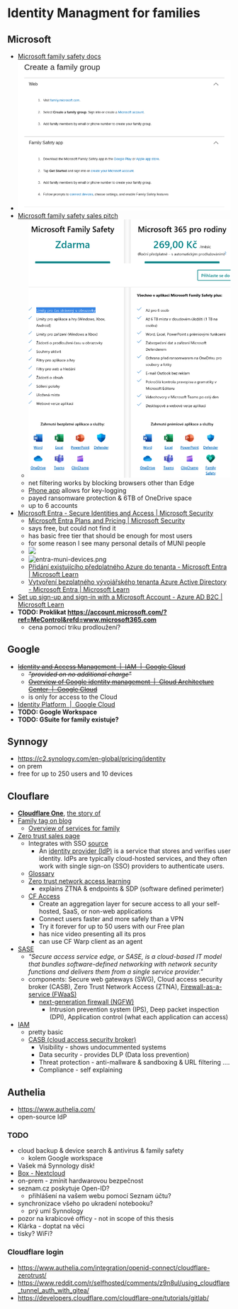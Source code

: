 # Identity Managment for families

## Microsoft

- [Microsoft family safety docs](https://support.microsoft.com/en-us/account-billing/microsoft-family-safety-bb97220e-9dd8-4b4a-9d15-8194d5941dc5)
- ![780c6db41f3413a038a1c6078b707d46.png](./assets/780c6db41f3413a038a1c6078b707d46.png)
- [Microsoft family safety sales pitch](https://www.microsoft.com/cs-cz/microsoft-365/family-safety?ocid=cmm15zkky0u&rtc=1)
  - ![93509b1aa144c2641669c027b072872d.png](./assets/93509b1aa144c2641669c027b072872d.png)
  - net filtering works by blocking browsers other than Edge
  - [Phone app](https://www.microsoft.com/en-us/microsoft-365-life-hacks/privacy-and-safety/protect-your-family-how-to-select-a-phone-monitoring-app) allows for key-logging
  - payed ransomware protection & 6TB of OneDrive space
  - up to 6 accounts
- [Microsoft Entra - Secure Identities and Access | Microsoft Security](https://www.microsoft.com/en-us/security/business/microsoft-entra)
  - [Microsoft Entra Plans and Pricing | Microsoft Security](https://www.microsoft.com/en-us/security/business/microsoft-entra-pricing)
  - says free, but could not find it
  - has basic free tier that should be enough for most users
  - for some reason I see many personal details of MUNI people
  - ![](materials/entry-muni-users.png)
  - ![entra-muni-devices.png](materials/entra-muni-devices.png)
  - [Přidání existujícího předplatného Azure do tenanta - Microsoft Entra | Microsoft Learn](https://learn.microsoft.com/cs-cz/azure/active-directory/fundamentals/how-subscriptions-associated-directory?amp%3Bclcid=0x5)
  - [Vytvoření bezplatného vývojářského tenanta Azure Active Directory - Microsoft Entra | Microsoft Learn](https://learn.microsoft.com/cs-cz/azure/active-directory/verifiable-credentials/how-to-create-a-free-developer-account)
- [Set up sign-up and sign-in with a Microsoft Account - Azure AD B2C | Microsoft Learn](https://learn.microsoft.com/en-us/azure/active-directory-b2c/identity-provider-microsoft-account?pivots=b2c-user-flow)
- **TODO: Proklikat https://account.microsoft.com/?ref=MeControl&refd=www.microsoft365.com**
  - cena pomocí triku prodloužení?

## Google

- ~~[Identity and Access Management &nbsp;|&nbsp; IAM &nbsp;|&nbsp; Google Cloud](https://cloud.google.com/iam/)~~
  - ~~*"provided on no additional charge"*~~
  - ~~[Overview of Google identity management &nbsp;|&nbsp; Cloud Architecture Center &nbsp;|&nbsp; Google Cloud](https://cloud.google.com/architecture/identity/overview-google-authentication)~~
  - is only for access to the Cloud
- [Identity Platform &nbsp;|&nbsp; Google Cloud](https://cloud.google.com/identity-platform)
- **TODO: Google Workspace**
- **TODO: GSuite for family existuje?**

## Synnogy

- https://c2.synology.com/en-global/pricing/identity
- on prem
- free for up to 250 users and 10 devices

## Clouflare

- **[Cloudflare One](https://www.cloudflare.com/cloudflare-one/)**, [the story of](https://iframe.cloudflarestream.com/dc64ca8874298041945c9a6924c82b4b?preload=metadata)
- [Family tag on blog](https://blog.cloudflare.com/tag/families/)
  - [Overview of services for family](https://blog.cloudflare.com/shields-up-free-cloudflare-services-to-improve-your-cyber-readiness/)
- [Zero trust sales page](https://www.cloudflare.com/zero-trust/)
  - Integrates with SSO [source](https://www.cloudflare.com/learning/access-management/what-is-sso/)
    - An [identity provider (IdP)](https://www.cloudflare.com/learning/access-management/what-is-an-identity-provider/) is a service that stores and verifies user identity. IdPs are typically cloud-hosted services, and they often work with single sign-on (SSO) providers to authenticate users.
  - [Glossary](https://www.cloudflare.com/learning/security/glossary/what-is-zero-trust/)
  - [Zero trust network access learning](https://www.cloudflare.com/learning/access-management/what-is-ztna/)
    - explains ZTNA & endpoints & SDP (software defined perimeter)
  - [CF Access](https://www.cloudflare.com/zero-trust/products/access/)
    - Create an aggregation layer for secure access to all your self-hosted, SaaS, or non-web applications
    - Connect users faster and more safely than a VPN
    - Try it forever for up to 50 users with our Free plan
    - has nice video presenting all its pros
    - can use CF Warp client as an agent
- [SASE](https://www.cloudflare.com/learning/access-management/what-is-sase/)
  - _"Secure access service edge, or SASE, is a cloud-based IT model that bundles software-defined networking with network security functions and delivers them from a single service provider."_
  - components: Secure web gateways (SWG), Cloud access security broker (CASB), Zero Trust Network Access (ZTNA), [Firewall-as-a-service (FWaaS)](https://www.cloudflare.com/learning/cloud/what-is-a-cloud-firewall/)
    - [next-generation firewall (NGFW)](https://www.cloudflare.com/learning/security/what-is-next-generation-firewall-ngfw/)
      - Intrusion prevention system (IPS), Deep packet inspection (DPI), Application control (what each application can access)
- [IAM](https://www.cloudflare.com/learning/access-management/what-is-identity-and-access-management/)
  - pretty basic
  - [CASB (cloud access security broker)](https://www.cloudflare.com/learning/access-management/what-is-a-casb/)
    - Visibility - shows undocummented systems
    - Data security - provides DLP (Data loss prevention)
    - Threat protection - anti-mallware & sandboxing & URL filtering .…
    - Compliance - self explaining


## Authelia
-  https://www.authelia.com/
- open-source IdP


### TODO

- cloud backup & device search & antivirus & family safety
  - kolem Google workspace
- Vašek má Synnology disk!
- [Box - Nextcloud](https://nextcloud.com/box/)
- on-prem - zmínit hardwarovou bezpečnost
- seznam.cz poskytuje Open-ID?
  - přihlášení na vašem webu pomocí Seznam účtu?
- synchronizace všeho po ukradení notebooku?
  - prý umí Synnology
- pozor na krabicové officy - not in scope of this thesis
- Klárka - doptat na věci
- tisky? WiFi?

### Cloudflare login


- https://www.authelia.com/integration/openid-connect/cloudflare-zerotrust/
- https://www.reddit.com/r/selfhosted/comments/z9n8ul/using_cloudflare_tunnel_auth_with_gitea/
- https://developers.cloudflare.com/cloudflare-one/tutorials/gitlab/

